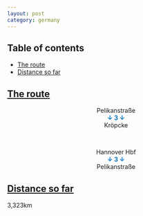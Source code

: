 ```yaml
---
layout: post
category: germany
---
```



## Table of contents
- [The route](#the-route)
- [Distance so far](#distance-so-far)

## [The route](#the-route)

<center> Pelikanstraße </center>

<center> <span style="color:#0072bc "> <b> ↓ 3 ↓ </b> </span> </center>

<center> Kröpcke </center>

<span> <br> </span>

<center> Hannover Hbf </center>

<center> <span style="color:#0072bc "> <b> ↓ 3 ↓ </b> </span> </center>

<center> Pelikanstraße </center>

## [Distance so far](#distance-so-far)

3,323km








